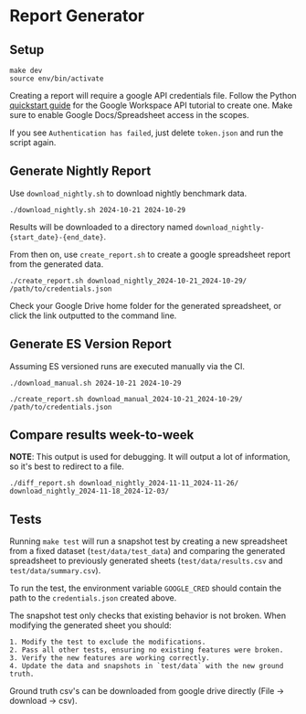 # Report Generator

## Setup

```shell
make dev
source env/bin/activate
```

Creating a report will require a google API credentials file. Follow the Python [quickstart guide](https://developers.google.com/docs/api/quickstart/python) for the Google Workspace API tutorial to create one. Make sure to enable Google Docs/Spreadsheet access in the scopes.

If you see `Authentication has failed`, just delete `token.json` and run the script again.

## Generate Nightly Report

Use `download_nightly.sh` to download nightly benchmark data.

```shell
./download_nightly.sh 2024-10-21 2024-10-29
```

Results will be downloaded to a directory named `download_nightly-{start_date}-{end_date}`.

From then on, use `create_report.sh` to create a google spreadsheet report from the generated data.

```shell
./create_report.sh download_nightly_2024-10-21_2024-10-29/ /path/to/credentials.json
```

Check your Google Drive home folder for the generated spreadsheet, or click the link outputted to the command line.

## Generate ES Version Report

Assuming ES versioned runs are executed manually via the CI.

```shell
./download_manual.sh 2024-10-21 2024-10-29

./create_report.sh download_manual_2024-10-21_2024-10-29/ /path/to/credentials.json
```

## Compare results week-to-week

**NOTE**: This output is used for debugging. It will output a lot of information, so it's best to redirect to a file.

```shell
./diff_report.sh download_nightly_2024-11-11_2024-11-26/ download_nightly_2024-11-18_2024-12-03/
```

## Tests

Running `make test` will run a snapshot test by creating a new spreadsheet from a fixed dataset (`test/data/test_data`) and comparing the generated spreadsheet to previously generated sheets (`test/data/results.csv` and `test/data/summary.csv`).

To run the test, the environment variable `GOOGLE_CRED` should contain the path to the `credentials.json` created above.

The snapshot test only checks that existing behavior is not broken. When modifying the generated sheet you should:

    1. Modify the test to exclude the modifications.
    2. Pass all other tests, ensuring no existing features were broken.
    3. Verify the new features are working correctly.
    4. Update the data and snapshots in `test/data` with the new ground truth.

Ground truth csv's can be downloaded from google drive directly (File -> download -> csv).